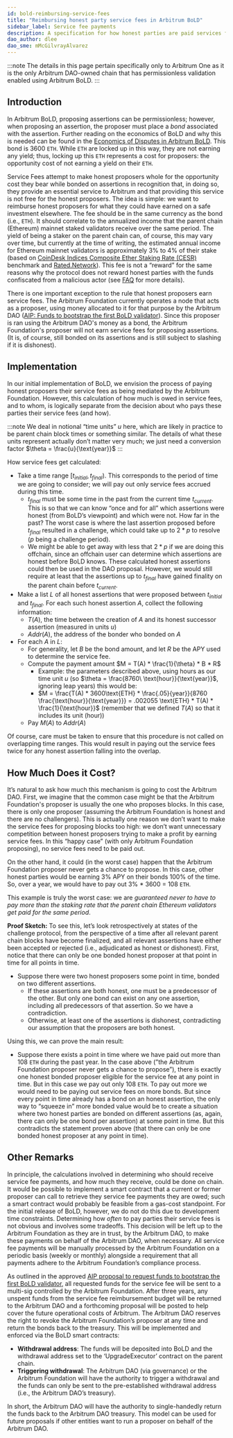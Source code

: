 ```yaml
---
id: bold-reimbursing-service-fees
title: "Reimbursing honest party service fees in Arbitrum BoLD"
sidebar_label: Service fee payments
description: A specification for how honest parties are paid services fees by the Arbitrum Foundation for their active, honest participation in Arbitrum BoLD
dao_author: dlee
dao_sme: mMcGilvrayAlvarez
---
```


:::note
The details in this page pertain specifically only to Arbitrum One as it is the only Arbitrum DAO-owned chain that has permissionless validation enabled using Arbitrum BoLD.
:::

## Introduction

In Arbitrum BoLD, proposing assertions can be permissionless; however, when proposing an assertion, the proposer must place a *bond* associated with the assertion. Further reading on the economics of BoLD and why this is needed can be found in the [Economics of Disputes in Arbitrum BoLD](https://docs.arbitrum.io/how-arbitrum-works/bold/bold-economics-of-disputes). This bond is 3600 `ETH`. While `ETH` are locked up in this way, they are not earning any yield; thus, locking up this `ETH` represents a cost for proposers: the opportunity cost of not earning a yield on their `ETH`.

Service Fees attempt to make honest proposers whole for the opportunity cost they bear while bonded on assertions in recognition that, in doing so, they provide an essential service to Arbitrum and that providing this service is not free for the honest proposers. The idea is simple: we want to reimburse honest proposers for what they could have earned on a safe investment elsewhere. The fee should be in the same currency as the bond (i.e., `ETH`). It should correlate to the annualized income that the parent chain (Ethereum) mainnet staked validators receive over the same period. The yield of being a staker on the parent chain can, of course, this may vary over time, but currently at the time of writing, the estimated annual income for Ethereum mainnet validators is approximately 3% to 4% of their stake (based on [CoinDesk Indices Composite Ether Staking Rate (CESR)](https://indices.coindesk.com/indices/cesr-composite-ether-staking-rate) benchmark and [Rated.Network](https://explorer.rated.network/network?network=mainnet&timeWindow=all&rewardsMetric=average&geoDistType=all&hostDistType=all&soloProDist=stake)). This fee is not a “reward” for the same reasons why the protocol does not reward honest parties with the funds confiscated from a malicious actor (see [FAQ](https://www.notion.so/arbitrumfoundation/Arbitrum-BOLD-FAQ-93210f430a6a470792496be040ac9990) for more details).

There is one important exception to the rule that honest proposers earn service fees. The Arbitrum Foundation currently operates a node that acts as a proposer, using money allocated to it for that purpose by the Arbitrum DAO ([AIP: Funds to bootstrap the first BoLD validator](https://forum.arbitrum.foundation/t/aip-funds-to-bootstrap-the-first-bold-validator/24506)). Since this proposer is ran using the Arbitrum DAO's money as a bond, the Arbitrum Foundation's proposer will not earn service fees for proposing assertions. (It is, of course, still bonded on its assertions and is still subject to slashing if it is dishonest).

## Implementation

In our initial implementation of BoLD, we envision the process of paying honest proposers their service fees as being mediated by the Arbitrum Foundation. However, this calculation of how much is owed in service fees, and to whom, is logically separate from the decision about who pays these parties their service fees (and how).

:::note
We deal in notional “time units” $u$ here, which are likely in practice to be parent chain block times or something similar. The details of what these units represent actually don’t matter very much; we just need a conversion factor $\theta = \frac{u}{\text{year}}$
:::

How service fees get calculated:

- Take a time range $[t_{initial}, t_{final})$. This corresponds to the period of time we are going to consider; we will pay out only service fees accrued during this time.
    - $t_{final}$ must be some time in the past from the current time $t_{current}$. This is so that we can know “once and for all” which assertions were honest (from BoLD’s viewpoint) and which were not. How far in the past? The worst case is where the last assertion proposed before $t_{final}$ resulted in a challenge, which could take up to $2 * p$ to resolve ($p$ being a challenge period).
    - We might be able to get away with less that $2*p$ if we are doing this offchain, since an offchain user can determine which assertions are honest before BoLD knows. These calculated honest assertions could then be used in the DAO proposal. However, we would still require at least that the assertions up to $t_{final}$ have gained finality on the parent chain before $t_{current}$.
- Make a list $L$ of all honest assertions that were proposed between $t_{initial}$ and $t_{final}$. For each such honest assertion $A$, collect the following information:
    - $T(A)$, the time between the creation of $A$ and its honest successor assertion (measured in units $u$)
    - $Addr(A)$, the address of the bonder who bonded on $A$
- For each $A$ in $L$:
    - For generality, let $B$ be the bond amount, and let $R$ be the APY used to determine the service fee.
    - Compute the payment amount $M = T(A) * \frac{1}{\theta} * B * R$
        - Example: the parameters described above, using hours as our time unit $u$ (so $\theta = \frac{8760\ \text{hour}}{\text{year}}$, ignoring leap years) this would be:
        - $M = \frac{T(A) * 3600\text{ETH} * \frac{.05}{year}}{8760 \frac{\text{hour}}{\text{year}}} = .002055 \text{ETH} * T(A) * \frac{1}{\text{hour}}$ (remember that we defined $T(A)$ so that it includes its unit ($\text{hour}$))
    - Pay $M(A)$ to $Addr(A)$

Of course, care must be taken to ensure that this procedure is not called on overlapping time ranges. This would result in paying out the service fees twice for any honest assertion falling into the overlap.

## How Much Does it Cost?

It’s natural to ask how much this mechanism is going to cost the Arbitrum DAO. First, we imagine that the common case might be that the Arbitrum Foundation's proposer is usually the one who proposes blocks. In this case, there is only one proposer (assuming the Arbitrum Foundation is honest and there are no challengers). This is actually one reason we don’t want to make the service fees for proposing blocks too high: we don’t want unnecessary competition between honest proposers trying to make a profit by earning service fees. In this “happy case” (with only Arbitrum Foundation proposing), no service fees need to be paid out.

On the other hand, it could (in the worst case) happen that the Arbitrum Foundation proposer never gets a chance to propose. In this case, other honest parties would be earning 3% APY on their bonds 100% of the time. So, over a year, we would have to pay out 3% * 3600 = 108 `ETH`.

This example is truly the worst case: we are *guaranteed never to have to pay more than the staking rate that the parent chain Ethereum validators get paid for the same period*. 

**Proof Sketch:** To see this, let’s look retrospectively at states of the challenge protocol, from the perspective of a time after all relevant parent chain blocks have become finalized, and all relevant assertions have either been accepted or rejected (i.e., adjudicated as honest or dishonest). First, notice that there can only be one bonded honest proposer at that point in time for all points in time.

- Suppose there were two honest proposers some point in time, bonded on two different assertions.
  - If these assertions are both honest, one must be a predecessor of the other. But only one bond can exist on any one assertion, including all predecessors of that assertion. So we have a contradiction.
  - Otherwise, at least one of the assertions is dishonest, contradicting our assumption that the proposers are both honest.

Using this, we can prove the main result:
- Suppose there exists a point in time where we have paid out more than 108 `ETH` during the past year. In the case above (”the Arbitrum Foundation proposer never gets a chance to propose”), there is exactly one honest bonded proposer eligible for the service fee at any point in time. But in this case we pay out only 108 `ETH`. To pay out more we would need to be paying out service fees on more bonds. But since every point in time already has a bond on an honest assertion, the only way to “squeeze in” more bonded value would be to create a situation where two honest parties are bonded on different assertions (as, again, there can only be one bond per assertion) at some point in time. But this contradicts the statement proven above (that there can only be one bonded honest proposer at any point in time).

## Other Remarks

In principle, the calculations involved in determining who should receive service fee payments, and how much they receive, could be done on chain. It would be possible to implement a smart contract that a current or former proposer can call to retrieve they service fee payments they are owed; such a smart contract would probably be feasible from a gas-cost standpoint. For the initial release of BoLD, however, we do not do this due to development time constraints. Determining how *often* to pay parties their service fees is not obvious and involves some tradeoffs. This decision will be left up to the Arbitrum Foundation as they are in trust, by the Arbitrum DAO, to make these payments on behalf of the Arbitrum DAO, when necessary. All service fee payments will be manually processed by the Arbitrum Foundation on a periodic basis (weekly or monthly) alongside a requirement that all payments adhere to the Arbitrum Foundation’s compliance process.

As outlined in the approved [AIP proposal to request funds to bootstrap the first BoLD validator](https://forum.arbitrum.foundation/t/aip-funds-to-bootstrap-the-first-bold-validator/24506#p-51247-payment-facilitation-final-costs-restrictions-13), all requested funds for the service fee will be sent to a multi-sig controlled by the Arbitrum Foundation. After three years, any unspent funds from the service fee reimbursement budget will be returned to the Arbitrum DAO and a forthcoming proposal will be posted to help cover the future operational costs of Arbitrum. The Arbitrum DAO reserves the right to revoke the Arbitrum Foundation’s proposer at any time and return the bonds back to the treasury. This will be implemented and enforced via the BoLD smart contracts:
* **Withdrawal address**: The funds will be deposited into BoLD and the withdrawal address set to the ‘UpgradeExecutor’ contract on the parent chain.
* **Triggering withdrawal**: The Arbitrum DAO (via governance) or the Arbitrum Foundation will have the authority to trigger a withdrawal and the funds can only be sent to the pre-established withdrawal address (i.e., the Arbitrum DAO’s treasury).

In short, the Arbitrum DAO will have the authority to single-handedly return the funds back to the Arbitrum DAO treasury. This model can be used for future proposals if other entities want to run a proposer on behalf of the Arbitrum DAO.
